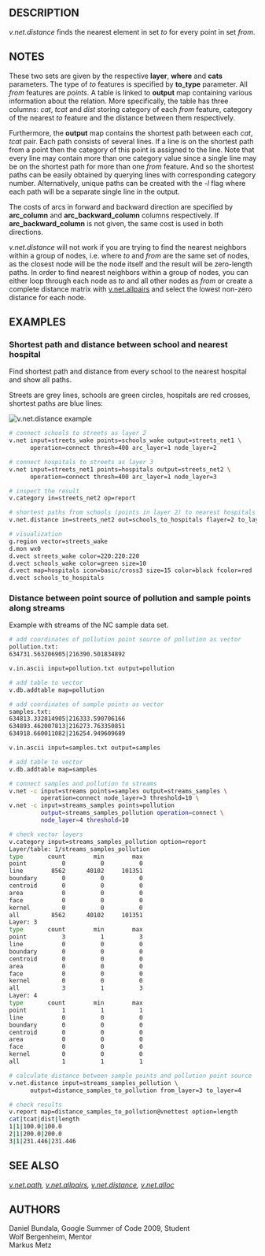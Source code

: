 ## DESCRIPTION

*v.net.distance* finds the nearest element in set *to* for every point
in set *from*.

## NOTES

These two sets are given by the respective **layer**, **where** and
**cats** parameters. The type of *to* features is specified by
**to_type** parameter. All *from* features are *points*. A table is
linked to **output** map containing various information about the
relation. More specifically, the table has three columns: *cat*, *tcat*
and *dist* storing category of each *from* feature, category of the
nearest *to* feature and the distance between them respectively.

Furthermore, the **output** map contains the shortest path between each
*cat*, *tcat* pair. Each path consists of several lines. If a line is on
the shortest path from a point then the category of this point is
assigned to the line. Note that every line may contain more than one
category value since a single line may be on the shortest path for more
than one *from* feature. And so the shortest paths can be easily
obtained by querying lines with corresponding category number.
Alternatively, unique paths can be created with the *-l* flag where each
path will be a separate single line in the output.

The costs of arcs in forward and backward direction are specified by
**arc_column** and **arc_backward_column** columns respectively. If
**arc_backward_column** is not given, the same cost is used in both
directions.

*v.net.distance* will not work if you are trying to find the nearest
neighbors within a group of nodes, i.e. where *to* and *from* are the
same set of nodes, as the closest node will be the node itself and the
result will be zero-length paths. In order to find nearest neighbors
within a group of nodes, you can either loop through each node as *to*
and all other nodes as *from* or create a complete distance matrix with
[v.net.allpairs](v.net.allpairs.md) and select the lowest non-zero
distance for each node.

## EXAMPLES

### Shortest path and distance between school and nearest hospital

Find shortest path and distance from every school to the nearest
hospital and show all paths.

Streets are grey lines, schools are green circles, hospitals are red
crosses, shortest paths are blue lines:

<img src="vnetdistance.png" data-border="1"
alt="v.net.distance example" />

```sh
# connect schools to streets as layer 2
v.net input=streets_wake points=schools_wake output=streets_net1 \
      operation=connect thresh=400 arc_layer=1 node_layer=2

# connect hospitals to streets as layer 3
v.net input=streets_net1 points=hospitals output=streets_net2 \
      operation=connect thresh=400 arc_layer=1 node_layer=3

# inspect the result
v.category in=streets_net2 op=report

# shortest paths from schools (points in layer 2) to nearest hospitals (points in layer 3)
v.net.distance in=streets_net2 out=schools_to_hospitals flayer=2 to_layer=3

# visualization
g.region vector=streets_wake
d.mon wx0
d.vect streets_wake color=220:220:220
d.vect schools_wake color=green size=10
d.vect map=hospitals icon=basic/cross3 size=15 color=black fcolor=red
d.vect schools_to_hospitals
```

### Distance between point source of pollution and sample points along streams

Example with streams of the NC sample data set.

```sh
# add coordinates of pollution point source of pollution as vector
pollution.txt:
634731.563206905|216390.501834892

v.in.ascii input=pollution.txt output=pollution

# add table to vector
v.db.addtable map=pollution

# add coordinates of sample points as vector
samples.txt:
634813.332814905|216333.590706166
634893.462007813|216273.763350851
634918.660011082|216254.949609689

v.in.ascii input=samples.txt output=samples

# add table to vector
v.db.addtable map=samples

# connect samples and pollution to streams
v.net -c input=streams points=samples output=streams_samples \
         operation=connect node_layer=3 threshold=10 \
v.net -c input=streams_samples points=pollution
         output=streams_samples_pollution operation=connect \
         node_layer=4 threshold=10

# check vector layers
v.category input=streams_samples_pollution option=report
Layer/table: 1/streams_samples_pollution
type       count        min        max
point          0          0          0
line        8562      40102     101351
boundary       0          0          0
centroid       0          0          0
area           0          0          0
face           0          0          0
kernel         0          0          0
all         8562      40102     101351
Layer: 3
type       count        min        max
point          3          1          3
line           0          0          0
boundary       0          0          0
centroid       0          0          0
area           0          0          0
face           0          0          0
kernel         0          0          0
all            3          1          3
Layer: 4
type       count        min        max
point          1          1          1
line           0          0          0
boundary       0          0          0
centroid       0          0          0
area           0          0          0
face           0          0          0
kernel         0          0          0
all            1          1          1

# calculate distance between sample points and pollution point source
v.net.distance input=streams_samples_pollution \
      output=distance_samples_to_pollution from_layer=3 to_layer=4

# check results
v.report map=distance_samples_to_pollution@vnettest option=length
cat|tcat|dist|length
1|1|100.0|100.0
2|1|200.0|200.0
3|1|231.446|231.446
```

## SEE ALSO

*[v.net.path](v.net.path.md), [v.net.allpairs](v.net.allpairs.md),
[v.net.distance](v.distance.md), [v.net.alloc](v.net.alloc.md)*

## AUTHORS

Daniel Bundala, Google Summer of Code 2009, Student  
Wolf Bergenheim, Mentor  
Markus Metz
